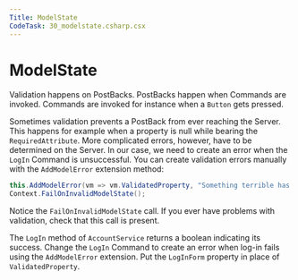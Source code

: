 ```yaml
---
Title: ModelState
CodeTask: 30_modelstate.csharp.csx
---
```


# ModelState

Validation happens on PostBacks. PostBacks happen when Commands are invoked. Commands are invoked for instance when a `Button` gets pressed.

Sometimes validation prevents a PostBack from ever reaching the Server. This happens for example when a property is null while bearing the `RequiredAttribute`. More complicated errors, however, have to be determined on the Server. In our case, we need to create an error when the `LogIn` Command is unsuccessful. You can create validation errors manually with the `AddModelError` extension method:

```csharp
this.AddModelError(vm => vm.ValidatedProperty, "Something terrible has happened.");
Context.FailOnInvalidModelState();
```

Notice the `FailOnInvalidModelState` call. If you ever have problems with validation, check that this call is present.

The `LogIn` method of `AccountService` returns a boolean indicating its success. Change the `LogIn` Command to create an error when log-in fails using the `AddModelError` extension. Put the `LogInForm` property in place of `ValidatedProperty`.